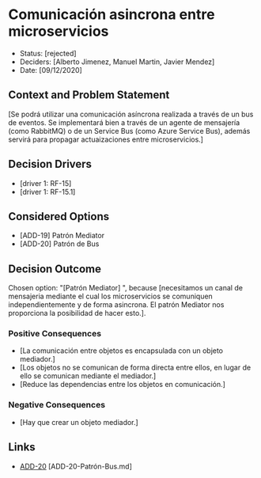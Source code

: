 # Comunicación asincrona entre microservicios

* Status: [rejected] 
* Deciders: [Alberto Jimenez, Manuel Martin, Javier Mendez] 
* Date: [09/12/2020] 

## Context and Problem Statement

[Se podrá utilizar una comunicación asíncrona realizada a través de un bus de eventos. Se implementará bien a través de un agente de mensajería (como RabbitMQ) o de un Service Bus (como Azure Service Bus), además servirá para propagar actuaizaciones entre microservicios.]

## Decision Drivers 

* [driver 1: RF-15]
* [driver 1: RF-15.1]

## Considered Options

* [ADD-19] Patrón Mediator
* [ADD-20] Patrón de Bus

## Decision Outcome

Chosen option: "[Patrón Mediator] ", because [necesitamos un canal de mensajeria mediante el cual los microservicios se comuniquen independientemente y de forma asincrona. El patrón Mediator nos proporciona la posibilidad de hacer esto.].

### Positive Consequences 

* [La comunicación entre objetos es encapsulada con un objeto mediador.]
* [Los objetos no se comunican de forma directa entre ellos, en lugar de ello se comunican mediante el mediador.]
* [Reduce las dependencias entre los objetos en comunicación.]

### Negative Consequences 

* [Hay que crear un objeto mediador.]

## Links

* [ADD-20](https://github.com/CarlotaMenendez/PracticaDAS/blob/main/docs/adr/ADD-20-Patrón-Bus.md) [ADD-20-Patrón-Bus.md]

<!-- markdownlint-disable-file MD013 -->
